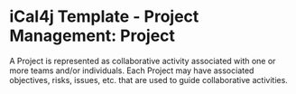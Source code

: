 # iCal4j Template - Project Management: Project

A Project is represented as collaborative activity associated with one or more teams and/or individuals. Each Project
may have associated objectives, risks, issues, etc. that are used to guide collaborative activities.
